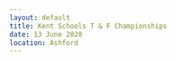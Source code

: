 ```yaml
---
layout: default
title: Kent Schools T & F Championships
date: 13 June 2020
location: Ashford
---
```

